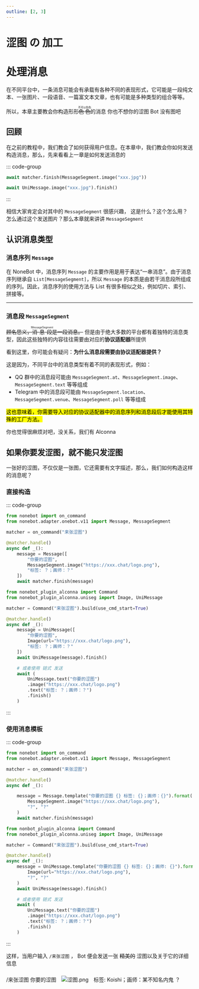```yaml
---
outline: [2, 3]
---
```


<div class="origin">

# 涩图 の 加工

</div>

<div class="classic">

# 处理消息

</div>

在不同平台中，一条消息可能会有承载有各种不同的表现形式，它可能是一段纯文本、一张图片、一段语音、一篇富文本文章，也有可能是多种类型的组合等等。

所以，本章主要教会你构造形形<ruby>~~色色~~<rp>(</rp><rt>不可以色色</rt><rp>)</rp></ruby>的消息 <Curtain>你也不想你的涩图 Bot 没有图吧</Curtain>

## 回顾

在之前的教程中，我们教会了如何获得用户信息。在本章中，我们教会你如何发送构造消息，那么，先来看看上一章是如何发送消息的

::: code-group

```py [NoneBot Native]
await matcher.finish(MessageSegment.image("xxx.jpg"))
```

```py [NoneBot Alconna]
await UniMessage.image("xxx.jpg").finish()
```

:::

相信大家肯定会对其中的 `MessageSegment` 很感兴趣， 这是什么？这个怎么用？怎么通过这个发送图片？那么本章就来讲讲 `MessageSegment`

## 认识消息类型

### 消息序列 `Message`

在 NoneBot 中，消息序列 `Message` 的主要作用是用于表达“一串消息”。由于消息序列继承自 `List[MessageSegment]`，所以 `Message` 的本质是由若干消息段所组成的序列。因此，消息序列的使用方法与 List 有很多相似之处，例如切片、索引、拼接等。

---

### 消息段 `MessageSegment`

~~顾名思义，<ruby>消息段<rp>(</rp><rt>MessageSegment</rt><rp>)</rp></ruby>是一段消息。~~ 但是由于绝大多数的平台都有着独特的消息类型，因此这些独特的内容往往需要由对应的**协议适配器**所提供

看到这里，你可能会有疑问：**为什么消息段需要由协议适配器提供？**

这是因为，不同平台中的消息类型有着不同的表现形式，例如：

- QQ 群中的消息段可能由 `MessageSegment.at`、`MessageSegment.image`、`MessageSegment.text` 等等组成
- Telegram 中的消息段可能由 `MessageSegment.location`、`MessageSegment.venue`、`MessageSegment.poll` 等等组成

<Mark>这也意味着，你需要导入对应的协议适配器中的消息序列和消息段后才能使用其特殊的工厂方法。</Mark>

你也觉得很麻烦对吧，没关系，我们有 Alconna

## 如果你要发涩图，就不能只发涩图

一张好的涩图，不仅仅是一张图，它还需要有文字描述，那么，我们如何构造这样的消息呢？

### 直接构造

::: code-group

```py [NoneBot Native]
from nonebot import on_command
from nonebot.adapter.onebot.v11 import Message, MessageSegment

matcher = on_command("来张涩图")

@matcher.handle()
async def _():
    message = Message([
        "你要的涩图",
        MessageSegment.image("https://xxx.chat/logo.png"),
        "标签: ？；画师：？"
    ])
    await matcher.finish(message)
```

```py [NoneBot Alconna]
from nonebot_plugin_alconna import Command
from nonebot_plugin_alconna.uniseg import Image, UniMessage

matcher = Command("来张涩图").build(use_cmd_start=True)

@matcher.handle()
async def _():
    message = UniMessage([
        "你要的涩图",
        Image(url="https://xxx.chat/logo.png"),
        "标签: ？；画师：？"
    ])
    await UniMessage(message).finish()

    # 或者使用 链式 发送
    await (
        UniMessage.text("你要的涩图")
        .image("https://xxx.chat/logo.png")
        .text("标签: ？；画师：？")
        .finish()
    )
```

:::

### 使用消息模板

::: code-group

```py [NoneBot Native]
from nonebot import on_command
from nonebot.adapter.onebot.v11 import Message, MessageSegment

matcher = on_command("来张涩图")

@matcher.handle()
async def _():

    message = Message.template("你要的涩图 {} 标签: {}；画师：{}").format(
        MessageSegment.image("https://xxx.chat/logo.png"),
        "?", "?"
    )
    await matcher.finish(message)

```

```py [NoneBot Alconna]
from nonbot_plugin_alconna import Command
from nonebot_plugin_alconna.uniseg import Image, UniMessage

matcher = Command("来张涩图").build(use_cmd_start=True)

@matcher.handle()
async def _():
    message = UniMessage.template("你要的涩图 {} 标签: {}；画师: {}").format(
        Image(url="https://xxx.chat/logo.png"),
        "?", "?"
    )
    await UniMessage(message).finish()

    # 或者使用 链式 发送
    await (
        UniMessage.text("你要的涩图")
        .image("https://xxx.chat/logo.png")
        .text("标签: ？；画师：？")
        .finish()
    )
```

:::

这样，当用户输入 `/来张涩图` ， Bot 便会发送一张 ~~精美的~~ 涩图以及关于它的详细信息

<chat-window title="NoneBot Console">
  <chat-msg name="Komorebi" avatar="/avatar/komorebi.webp" onright>/来张涩图</chat-msg>
  <chat-msg name="Hibiscus" tag="机器人" tagType="bot" avatar="/avatar/hibiscus.webp">
    你要的涩图
    <img src="https://koishi.chat/logo.png" style="margin: 10px" alt="涩图.png"/>
    标签: Koishi；画师：<Curtain>某不知名内鬼</Curtain>
  </chat-msg>
  <chat-msg name="ddl" avatar="/avatar/ddl.webp" tag="群主" tagType="owner" tagBgColor="#48301e" tagColor="#f98a3f">？</chat-msg>
  <!-- <chat-toast>ddl 已将 Komorebi 移出群聊</chat-toast> -->
</chat-window>
